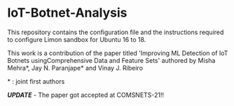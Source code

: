 # IoT-Botnet-Analysis

This repository contains the configuration file and the instructions required to configure Limon sandbox for Ubuntu 16 to 18.

This work is a contribution of the paper titled 'Improving ML Detection of IoT Botnets usingComprehensive Data and Feature Sets' authored by Misha Mehra*, Jay N. Paranjape* and Vinay J. Ribeiro

\* : joint first authors

***UPDATE*** - The paper got accepted at COMSNETS-21!!
